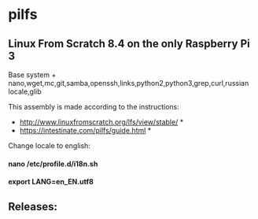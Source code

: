 # pilfs

## Linux From Scratch 8.4 on the only Raspberry Pi 3
Base system + nano,wget,mc,git,samba,openssh,links,python2,python3,grep,curl,russian locale,glib

This assembly is made according to the instructions:

* http://www.linuxfromscratch.org/lfs/view/stable/ *
* https://intestinate.com/pilfs/guide.html *

Change locale to english:

#### nano /etc/profile.d/i18n.sh
#### export LANG=en_EN.utf8

## Releases:

